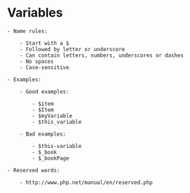 # Variables

	- Name rules:

		- Start with a $
		- Followed by letter or underscore
		- Can contain letters, numbers, underscores or dashes
		- No spaces
		- Case-sensitive

	- Examples:

		- Good examples:

			- $item
			- $Item
			- $myVariable
			- $this_variable

		- Bad examples:
		
			- $this-variable
			- $_book
			- $_bookPage

	- Reserved words:

		- http://www.php.net/manual/en/reserved.php

		
